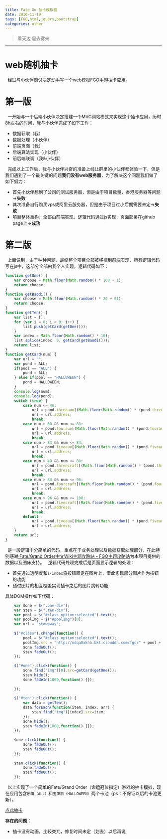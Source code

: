```yaml
---
title: Fate Go 抽卡模拟器
date: 2016-11-19
tags: [FGO,html,jquery,bootstrap]
categories: other
---
```

> 看天边 霾去雾来

***
# web随机抽卡
&nbsp;&nbsp;经过与小伙伴商讨决定动手写一个web模拟FGO手游抽卡应用。

# 第一版
&nbsp;&nbsp;一开始与一个后端小伙伴决定搭建一个MVC网站模式来实现这个抽卡应用，历时8h左右的时间，我与小伙伴完成了如下工作：

* 数据获取（我）
* 数据处理（小伙伴）
* 前端页面（我）
* 后端算法实现（小伙伴）
* 前后端联调（我&小伙伴）

&nbsp;&nbsp;完成以上工作后，我与小伙伴兴奋的准备上线让群里的小伙伴都体验一下，但是我们遇到了一个最关键的问题**我们没有web服务器**，为了解决这个问题我们做了如下努力：

* 首先小伙伴想到了公司的测试服务器，但是由于项目数量，香港服务器等问题→**失败**
* 其次准备自行购买vps或阿里云服务器，但是由于项目过小后期需要未定→**失败**
* 项目整体重构，全部由前端实现，逻辑代码通过js实现，页面部署在github page上→**成功**

# 第二版
&nbsp;&nbsp;上面说到，由于种种问题，最终整个项目全部被移植到前端实现，所有逻辑代码写在js中，这部分全部由我个人实现，逻辑代码如下：

```js
function getOne() {
    var choose = Math.floor(Math.random() * 100 + 1);
	return choose;
}
function getBaodi() {
	var choose = Math.floor(Math.random() * 20 + 81);
	return choose;
}
function getTen() {
	var list = [];
	for (var i = 0; i < 9; i++) {
		list.push(getCard(getOne()));
	}
	var index = Math.floor(Math.random() * 10);
	list.splice(index, 0, getCard(getBaodi()));
	return list;
}
function getCard(num) {
	var url = "";
	var pond = ALL;
	if(pool == "ALL") {
		pond = ALL;
	} else if(pool == "HALLOWEEN") {
		pond = HALLOWEEN;
	}
	console.log(num);
	console.log(pond);
	switch (true) {
		case num <= 40:
			url = pond.threeauo[(Math.floor(Math.random() * (pond.threeauo.length)))];
			url = url.address;
			break;
		case num > 80 && num <= 83:
			url = pond.fourauo[(Math.floor(Math.random() * (pond.fourauo.length)))];
			url = url.address;
			break;
		case num > 83 && num <= 84:
			url = pond.fiveauo[(Math.floor(Math.random() * (pond.fiveauo.length)))];
			url = url.address;
			break;
		case num > 40 && num <= 80:
			url = pond.threecraft[(Math.floor(Math.random() * (pond.threecraft.length)))];
			url = url.address;
			break;
		case num > 84 && num <= 96:
			url = pond.fourcraft[(Math.floor(Math.random() * (pond.fourcraft.length)))];
			url = url.address;
			break;
		case num > 96 && num <= 100:
			url = pond.fivecraft[(Math.floor(Math.random() * (pond.fivecraft.length)))];
			url = url.address;
			break;
		default :
			url = pond.fiveauo[(Math.floor(Math.random() * (pond.fiveauo.length)))];
			url = url.address;
	}
	return url;
}
```

&nbsp;&nbsp;是一段逻辑十分简单的代码，重点在于业务处理以及数据获取处理部分，在此特别感谢[·Fate/Grand Order中文Wiki主题攻略站 - FGO主题攻略站](https://github.com/ecomfe/echarts)为本项目提供的数据以及图床支持。
&nbsp;&nbsp;逻辑代码处理完成后是页面显示逻辑的处理：

* 首先通过透明度和`z-index`将按钮固定在图片上，借此实现部分图片作为按钮的功能
* 通过图片的相互覆盖实现抽卡之后的图片跳转功能

具体DOM操作如下代码：
```js
    var $one = $(".one-div");
    var $ten = $(".ten-div");
	var pool = $("#class option:selected").text();
	var poolImg = $("#poolImg")[0];
	var url = "stowaway";
    
	$("#class").change(function() {
		pool = $("#class option:selected").text();
		poolImg.src = "http://odqa8xkhb.bkt.clouddn.com/fgo/" + pool + ".jpg";
		$one.fadeOut();
		$ten.fadeOut();
	});
    
	$("#one").click(function() {
		$one.find("img")[0].src=getCard(getOne());
		$ten.hide();
		$one.fadeIn(1000,function() {});
		
	});
    
	$("#ten").click(function() {
		var data = getTen();
	 	data.forEach(function(item, index, arr) {
	 		$ten.find("img")[index].src=item;
	 	});
	 	$one.hide();
		$ten.fadeIn(1000,function() {});
	});
    
	$one.click(function() {
		$one.fadeOut();
		$ten.fadeOut();
	});
    
	$ten.click(function() {
		$one.fadeOut();
		$ten.fadeOut();
	});
```
&nbsp;&nbsp;以上实现了一个简单的Fate/Grand Order（命运冠位指定）游戏的抽卡模拟，现在应用包含`剧情（ALL）`和`玉藻前（HALLOWEEN）`两个卡池（ps：不保证以后的卡池更新）。

[点此抽卡](https://lfy55.github.io/stowaway.html)

**存在的问题：**

* 抽卡没有动画，比较突兀，修复时间未定（划去）以后再说